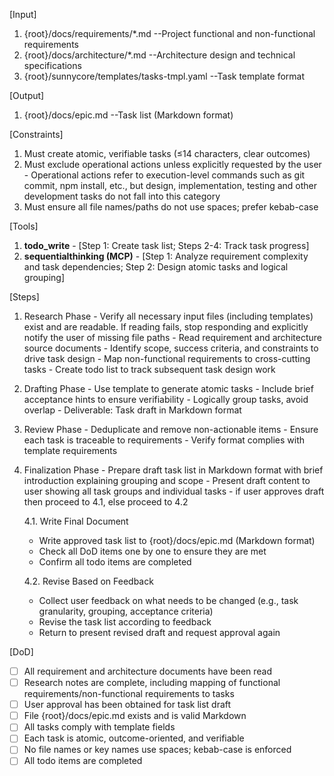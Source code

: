 [Input]
  1. {root}/docs/requirements/*.md --Project functional and non-functional requirements
  2. {root}/docs/architecture/*.md --Architecture design and technical specifications
  3. {root}/sunnycore/templates/tasks-tmpl.yaml --Task template format

[Output]
  1. {root}/docs/epic.md --Task list (Markdown format)

[Constraints]
  1. Must create atomic, verifiable tasks (≤14 characters, clear outcomes)
  2. Must exclude operational actions unless explicitly requested by the user
    - Operational actions refer to execution-level commands such as git commit, npm install, etc., but design, implementation, testing and other development tasks do not fall into this category
  3. Must ensure all file names/paths do not use spaces; prefer kebab-case

[Tools]
  1. **todo_write**
    - [Step 1: Create task list; Steps 2-4: Track task progress]
  2. **sequentialthinking (MCP)**
    - [Step 1: Analyze requirement complexity and task dependencies; Step 2: Design atomic tasks and logical grouping]

[Steps]
  1. Research Phase
    - Verify all necessary input files (including templates) exist and are readable. If reading fails, stop responding and explicitly notify the user of missing file paths
    - Read requirement and architecture source documents
    - Identify scope, success criteria, and constraints to drive task design
    - Map non-functional requirements to cross-cutting tasks
    - Create todo list to track subsequent task design work

  2. Drafting Phase
    - Use template to generate atomic tasks
    - Include brief acceptance hints to ensure verifiability
    - Logically group tasks, avoid overlap
    - Deliverable: Task draft in Markdown format

  3. Review Phase
    - Deduplicate and remove non-actionable items
    - Ensure each task is traceable to requirements
    - Verify format complies with template requirements

  4. Finalization Phase
    - Prepare draft task list in Markdown format with brief introduction explaining grouping and scope
    - Present draft content to user showing all task groups and individual tasks
    - if user approves draft then proceed to 4.1, else proceed to 4.2
      
      4.1. Write Final Document
        - Write approved task list to {root}/docs/epic.md (Markdown format)
        - Check all DoD items one by one to ensure they are met
        - Confirm all todo items are completed
      
      4.2. Revise Based on Feedback
        - Collect user feedback on what needs to be changed (e.g., task granularity, grouping, acceptance criteria)
        - Revise the task list according to feedback
        - Return to present revised draft and request approval again

[DoD]
  - [ ] All requirement and architecture documents have been read
  - [ ] Research notes are complete, including mapping of functional requirements/non-functional requirements to tasks
  - [ ] User approval has been obtained for task list draft
  - [ ] File {root}/docs/epic.md exists and is valid Markdown
  - [ ] All tasks comply with template fields
  - [ ] Each task is atomic, outcome-oriented, and verifiable
  - [ ] No file names or key names use spaces; kebab-case is enforced
  - [ ] All todo items are completed
